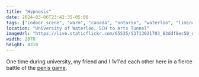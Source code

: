 ```yaml
---
title: "Hypnosis"
date: 2024-03-06T23:42:35-05:00
tags: ["indoor_scene", "warm", "canada", "ontario", "waterloo", "liminal"]
location: "University of Waterloo, SCH to Arts Tunnel"
imageUrl: "https://live.staticflickr.com/65535/53713021703_83ddf8ec50_o.jpg"
width: 2870
height: 4310
---
```


One time during university, my friend and I 1v1'ed each other here in a fierce battle of the [penis game](https://www.urbandictionary.com/define.php?term=the+penis+game).